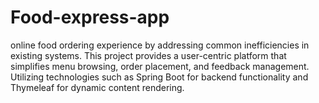 # Food-express-app
online food ordering  experience by addressing common inefficiencies in existing systems. This project  provides a user-centric platform that simplifies menu browsing, order placement,  and feedback management. Utilizing technologies such as Spring Boot for  backend functionality and Thymeleaf for dynamic content rendering.
